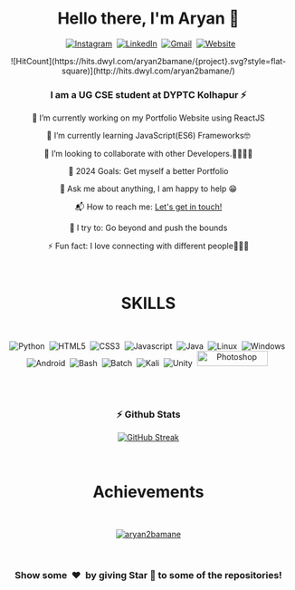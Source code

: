 




<p>
  <h1 align="center"><b>Hello there, I'm Aryan 👋</b></h1>
</p>

<p align="center">
&nbsp;
<a href="https://instagram.com"><img src="https://img.shields.io/badge/instagram-%23E4405F.svg?&style=for-the-badge&logo=instagram&logoColor=white" alt="Instagram" /></a>&nbsp;
<a href="https://www.linkedin.com/"><img src="https://img.shields.io/badge/linkedin-%230077B5.svg?&style=for-the-badge&logo=linkedin&logoColor=white" alt="LinkedIn" /></a>&nbsp;
<a href="mailto:aryanbamane2@gmail.com?subject=Yo%Aryan"><img src="https://img.shields.io/badge/gmail-%23D14836.svg?&style=for-the-badge&logo=gmail&logoColor=white" alt="Gmail"/></a>&nbsp;
<a href="aryan-bamane-portfolio.netlify.app"><img alt="Website" src="https://img.shields.io/website?style=for-the-badge&up_message=portfolio&url=https%3A%2F%2Fkkvanonymous.github.io%2F"></a>
</p>

<div align="center">
  ![HitCount](https://hits.dwyl.com/aryan2bamane/{project}.svg?style=flat-square)](http://hits.dwyl.com/aryan2bamane/)

### I am a UG CSE student at DYPTC Kolhapur ⚡

🔭 I’m currently working on my Portfolio Website using ReactJS

🌱 I’m currently learning JavaScript(ES6) Frameworks🤓

👯 I’m looking to collaborate with other Developers.🫱🏽‍🫲🏽

🥅 2024 Goals: Get myself a better Portfolio

💬 Ask me about anything, I am happy to help 😁

📬 How to reach me: [Let's get in touch!][linkedin]

🧗 I try to: Go beyond and push the bounds

⚡ Fun fact: I love connecting with different people🙋🏽‍♂️

</div>
<br>
<div align="center">

<h1 align="center">SKILLS</h1>

<br>

<p align="center">
<img src="https://img.shields.io/badge/Python-3776AB?style=for-the-badge&logo=python&logoColor=white" alt="Python"/>&nbsp;
<img src="https://img.shields.io/badge/HTML5-E34F26?style=for-the-badge&logo=html5&logoColor=white" alt="HTML5"/>&nbsp;
<img src="https://img.shields.io/badge/CSS3-1572B6?style=for-the-badge&logo=css3&logoColor=white" alt="CSS3"/>&nbsp;
<img src="https://img.shields.io/badge/JavaScript-F7DF1E?style=for-the-badge&logo=javascript&logoColor=black" alt="Javascript"/>&nbsp;
<img src="https://img.shields.io/badge/Java-ED8B00?style=for-the-badge&logo=java&logoColor=white" alt="Java"/>&nbsp;
<img src="https://img.shields.io/badge/Linux-FCC624?style=for-the-badge&logo=linux&logoColor=black" alt="Linux"/>&nbsp;
<img src="https://img.shields.io/badge/Windows-0078D6?style=for-the-badge&logo=windows&logoColor=white" alt="Windows"/>&nbsp;
<img src="https://img.shields.io/badge/Android-3DDC84?style=for-the-badge&logo=android&logoColor=white" alt="Android"/>&nbsp; 
<img src="https://img.shields.io/badge/GNU%20Bash-4EAA25?style=for-the-badge&logo=GNU%20Bash&logoColor=white" alt="Bash"/>&nbsp;
<img src="https://img.shields.io/badge/windows%20terminal-4D4D4D?style=for-the-badge&logo=windows%20terminal&logoColor=white" alt="Batch"/>&nbsp;
<img src="https://img.shields.io/badge/Kali_Linux-557C94?style=for-the-badge&logo=kali-linux&logoColor=white" alt="Kali"/>&nbsp;
<img src="https://img.shields.io/badge/Unity-100000?style=for-the-badge&logo=unity&logoColor=white" alt="Unity"/>&nbsp;
<img src="https://aleen42.github.io/badges/src/photoshop.svg" width="125" height="27" alt="Photoshop"/>&nbsp;
</p>

<br>
<br>


### ⚡ Github Stats
[![GitHub Streak](https://github-readme-streak-stats.herokuapp.com?user=aryan2bamane&theme=vision-friendly-dark)](https://git.io/streak-stats)
<br>

</div>
<br>
<h1 align="center">Achievements</h1>

<br>

<p align="center"> <a href="https://github.com/ryo-ma/github-profile-trophy"><img src="https://github-profile-trophy.vercel.app/?username=aryan2bamane" alt="aryan2bamane" /></a> </p>

<br>
<p>

<h3 align="center">Show some &nbsp;❤️&nbsp; by giving Star 🌟 to some of the repositories!</h3>
</p>

[instagram]: https://instagram.com/the.cs.geek?igshid=1mamru7aa53b2
[linkedin]: https://www.linkedin.com/in/aryan-bamane-811871229/
